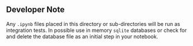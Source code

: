 Developer Note
----

Any `.ipynb` files placed in this directory or sub-directories will be run as integration tests. In possible use in memory `sqlite` databases or check for and delete the database file as an initial step in your notebook.